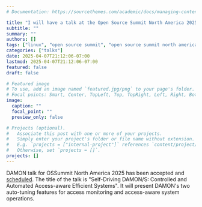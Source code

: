 ```yaml
---
# Documentation: https://sourcethemes.com/academic/docs/managing-content/

title: "I will have a talk at the Open Source Summit North America 2025"
subtitle: ""
summary: ""
authors: []
tags: ["linux", "open source summit", "open source summit north america", "ossummit", "ossummit_na", "talk", "damon", "damos", "damo"]
categories: ["talks"]
date: 2025-04-07T21:12:06-07:00
lastmod: 2025-04-07T21:12:06-07:00
featured: false
draft: false

# Featured image
# To use, add an image named `featured.jpg/png` to your page's folder.
# Focal points: Smart, Center, TopLeft, Top, TopRight, Left, Right, BottomLeft, Bottom, BottomRight.
image:
  caption: ""
  focal_point: ""
  preview_only: false

# Projects (optional).
#   Associate this post with one or more of your projects.
#   Simply enter your project's folder or file name without extension.
#   E.g. `projects = ["internal-project"]` references `content/project/deep-learning/index.md`.
#   Otherwise, set `projects = []`.
projects: []
---
```


DAMON talk for OSSummit North America 2025 has been accepted and
[scheduled](https://sched.co/1zfmE).  The title of the talk is "Self-Driving
DAMON/S: Controlled and Automated Access-aware Efficient Systems".  It will
present DAMON's two auto-tuning features for access monitoring and access-aware
system operations.
